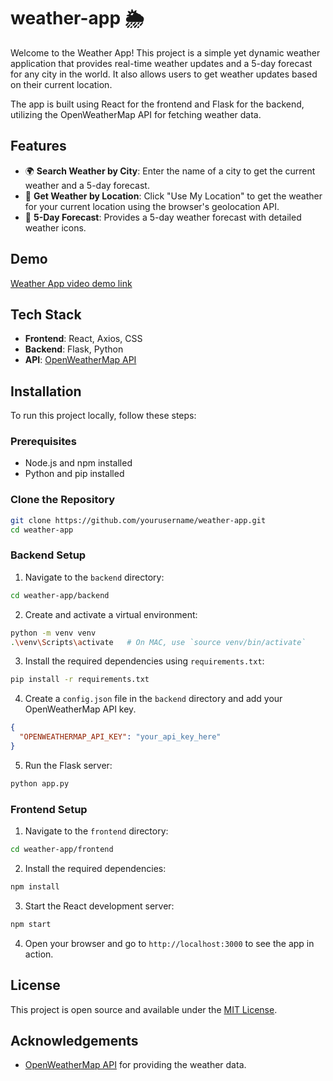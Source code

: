 
# weather-app 🌦️

Welcome to the Weather App! This project is a simple yet dynamic weather application that provides real-time weather updates and a 5-day forecast for any city in the world. It also allows users to get weather updates based on their current location.

The app is built using React for the frontend and Flask for the backend, utilizing the OpenWeatherMap API for fetching weather data.

## Features

- 🌍 **Search Weather by City**: Enter the name of a city to get the current weather and a 5-day forecast.
- 📍 **Get Weather by Location**: Click "Use My Location" to get the weather for your current location using the browser's geolocation API.
- 📅 **5-Day Forecast**: Provides a 5-day weather forecast with detailed weather icons.

## Demo

[Weather App video demo link](https://youtu.be/yFf-ORlJ3uM)

## Tech Stack

- **Frontend**: React, Axios, CSS
- **Backend**: Flask, Python
- **API**: [OpenWeatherMap API](https://openweathermap.org/api)

## Installation

To run this project locally, follow these steps:

### Prerequisites

- Node.js and npm installed
- Python and pip installed

### Clone the Repository

```bash
git clone https://github.com/yourusername/weather-app.git
cd weather-app
```

### Backend Setup

1. Navigate to the `backend` directory:

```bash
cd weather-app/backend
```
2. Create and activate a virtual environment:

```bash
python -m venv venv
.\venv\Scripts\activate   # On MAC, use `source venv/bin/activate`
```
3. Install the required dependencies using `requirements.txt`:


```bash
pip install -r requirements.txt
```
4. Create a `config.json` file in the `backend` directory and add your OpenWeatherMap API key.
```json
{
  "OPENWEATHERMAP_API_KEY": "your_api_key_here"
}
```
5. Run the Flask server:
```bash
python app.py
```

### Frontend Setup

1. Navigate to the ``frontend`` directory:

```bash
cd weather-app/frontend
```
2. Install the required dependencies:

```bash
npm install
```
3. Start the React development server:

```bash
npm start
```
4. Open your browser and go to `http://localhost:3000` to see the app in action.

## License

This project is open source and available under the [MIT License](LICENSE).

## Acknowledgements

-   [OpenWeatherMap API](https://openweathermap.org/api) for providing the weather data.

